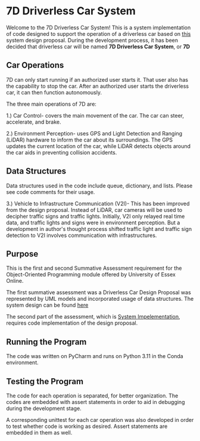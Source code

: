 # 7D Driverless Car System
Welcome to the 7D Driverless Car System! This is a system implementation of code designed to support the operation of a driverless car based on [this](link) system design proposal. During the development process, it has been decided that driverless car will be named **7D Driverless Car System**, or **7D**

## Car Operations
7D can only start running if an authorized user starts it. That user also has the capability to stop the car. After an authorized user starts the driverless car, it can then function autonomously. 

The three main operations of 7D are: 

1.) Car Control- covers the main movement of the car. The car can steer, accelerate, and brake. 

2.) Environment Perception- uses GPS and Light Detection and Ranging (LiDAR) hardware to inform the car about its surroundings. 
The GPS updates the current location of the car, while LiDAR detects objects around the car aids in preventing 
collision accidents. 

## Data Structures
Data structures used in the code include queue, dictionary, and lists. Please see code comments for their usage. 

3.) Vehicle to Infrastructure Communication (V2I)- This has been improved from the design proposal. Instead of LiDAR, car cameras will be used to decipher traffic signs and traffic lights. Initially, V2I only relayed real time data, and traffic lights and signs were in environment perception. But a development in author's thought process shifted traffic light and traffic sign detection to V2I involves communication with infrastructures. 

## Purpose
This is the first and second Summative Assessment requirement for the Object-Oriented Programming module offered by University of Essex Online.

The first summative assessment was a Driverless Car Design Proposal was represented by UML models and incorporated usage of data structures. The system design can be found [here](link)

The second part of the assessment, which is [System Impelementation](link), requires code implementation of the design proposal. 

## Running the Program 
The code was written on PyCharm and runs on Python 3.11 in the Conda environment. 

## Testing the Program
The code for each operation is separated, for better organization. The codes are embedded with assert statements in order to aid in debugging during the development stage. 

A corresponding unittest for each car operation was also developed in order to test whether code is working as desired. Assert statements are embedded in them as well. 


